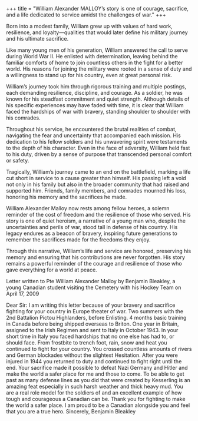 +++
title = "William Alexander MALLOY’s story is one of courage, sacrifice, and a life dedicated to service amidst the challenges of war."
+++

Born into a modest family, William grew up with values of hard work, resilience, and loyalty—qualities that would later define his military journey and his ultimate sacrifice.

Like many young men of his generation, William answered the call to serve during World War II. He enlisted with determination, leaving behind the familiar comforts of home to join countless others in the fight for a better world. His reasons for joining the military were rooted in a sense of duty and a willingness to stand up for his country, even at great personal risk.

William’s journey took him through rigorous training and multiple postings, each demanding resilience, discipline, and courage. As a soldier, he was known for his steadfast commitment and quiet strength. Although details of his specific experiences may have faded with time, it is clear that William faced the hardships of war with bravery, standing shoulder to shoulder with his comrades.

Throughout his service, he encountered the brutal realities of combat, navigating the fear and uncertainty that accompanied each mission. His dedication to his fellow soldiers and his unwavering spirit were testaments to the depth of his character. Even in the face of adversity, William held fast to his duty, driven by a sense of purpose that transcended personal comfort or safety.

Tragically, William’s journey came to an end on the battlefield, marking a life cut short in service to a cause greater than himself. 
His passing left a void not only in his family but also in the broader community that had raised and supported him. Friends, family members, and comrades mourned his loss, honoring his memory and the sacrifices he made.

William Alexander Malloy now rests among fellow heroes, a solemn reminder of the cost of freedom and the resilience of those who served. His story is one of quiet heroism, a narrative of a young man who, despite the uncertainties and perils of war, stood tall in defense of his country. His legacy endures as a beacon of bravery, inspiring future generations to remember the sacrifices made for the freedoms they enjoy.

Through this narrative, William’s life and service are honored, preserving his memory and ensuring that his contributions are never forgotten. His story remains a powerful reminder of the courage and resilience of those who gave everything for a world at peace.

Letter written to Pte William Alexander Malloy by Benjamin Bleakley, a young Canadian student visiting the Cemetery with his Hockey Team on April 17, 2009

Dear Sir:
I am writing this letter because of your bravery and sacrifice fighting for your country in
Europe theater of war. Two summers with the 2nd Battalion Pictou Highlanders, before
Enlisting. 4 months basic training in Canada before being shipped overseas to Briton.
One year in Britain, assigned to the Irish Regimen and sent to Italy in October 1943. In
your short time in Italy you faced hardships that no one else has had to, or should face.
From frostbite to trench foot, rain, snow and heat you continued to fight for your country.
You crossed countless amounts of rivers and German blockades without the slightest
Hesitation. After you were injured in 1944 you returned to duty and continued to fight
right until the end. Your sacrifice made it possible to defeat Nazi Germany and Hitler
and make the world a safer place for me and those to come. To be able to get past as
many defense lines as you did that were created by Kesserling is an amazing feat
especially in such harsh weather and thick heavy mud. You are a real role
model for the soldiers of and an excellent example of how tough and courageous
a Canadian can be. Thank you for fighting to make the world a safer place. I am proud
to be a Canadian alongside you and feel that you are a true hero.
Sincerely,
Benjamin Bleakley



